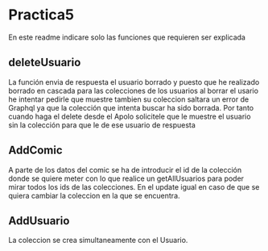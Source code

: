 # Practica5
En este readme indicare solo las funciones que requieren ser explicada  
## deleteUsuario
La función envia de respuesta el usuario borrado y puesto que he realizado borrado en cascada para las colecciones de los usuarios al borrar el usario he intentar pedirle que muestre tambien su coleccion saltara un error de Graphql ya que la colección que intenta buscar ha sido borrada. Por tanto cuando haga el delete desde el Apolo solicitele que le muestre el usuario sin la colección para que le de ese usuario de respuesta  
## AddComic
A parte de los datos del comic se ha de introducir el id de la colección donde se quiere meter con lo que realice un getAllUsuarios para poder mirar todos los ids de las colecciones. En el update igual en caso de que se quiera cambiar la coleccion en la que se encuentra.  
## AddUsuario
La coleccion se crea simultaneamente con el Usuario.
